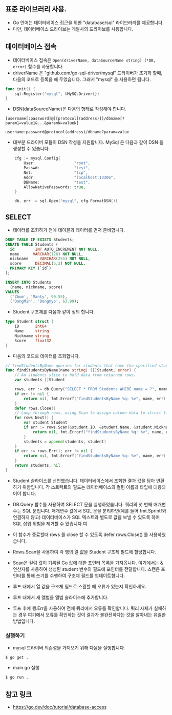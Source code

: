 ## 표준 라이브러리 사용.
* Go 언어는 데이터베이스 접근을 위한 "database/sql" 라이브러리를 제공합니다. 
* 다만, 데이터베이스 드라이브는 개발사의 드라이브를 사용합니다. 

## 데이터베이스 접속
* 데이터베이스 접속은 `Open(driverName, dataSourceName string) (*DB, error)` 함수를 사용합니다. 
* driverName 은 "github.com/go-sql-driver/mysql" 드라이버가 초기화 할때, 다음의 코드로 등록을 해 두었습니다. 그래서 "mysql" 을 사용하면 됩니다.
```go
func init() {
	sql.Register("mysql", &MySQLDriver{})
}
```
* DSN(dataSourceName)은 다음의 형태로 작성해야 합니다.
```
[username[:password]@][protocol[(address)]]/dbname[?param1=value1&...&paramN=valueN]
```
```
username:password@protocol(address)/dbname?param=value
```
* 대부분 드라이버 모듈이 DSN 작성을 지원합니다. MySql 은 다음과 같이 DSN 을 생성할 수 있습니다.
```go
	cfg := mysql.Config{
		User:                 "root",
		Passwd:               "test",
		Net:                  "tcp",
		Addr:                 "localhost:13306",
		DBName:               "test",
		AllowNativePasswords: true,
	}

	db, err := sql.Open("mysql", cfg.FormatDSN())
```

## SELECT
* 데이터를 조회하기 전에 테이블과 데이터를 먼저 준비합니다. 
```sql
DROP TABLE IF EXISTS Students;
CREATE TABLE Students (
  id         INT AUTO_INCREMENT NOT NULL,
  name      VARCHAR(128) NOT NULL,
  nickname     VARCHAR(255) NOT NULL,
  score      DECIMAL(5,2) NOT NULL,
  PRIMARY KEY (`id`)
);

INSERT INTO Students
  (name, nickname, score)
VALUES
  ('Zbum', 'Manty', 99.55),
  ('DongMin', 'Dongmyo', 63.99);
```

* Student 구조체를 다음과 같이 정의 합니다. 
```go
type Student struct {
	ID       int64
	Name     string
	Nickname string
	Score    float32
}
```
* 다음의 코드로 데이터를 조회합니다.
```go
// findStudentsByName queries for students that have the specified student name.
func findStudentsByName(name string) ([]Student, error) {
	// An students slice to hold data from returned rows.
	var students []Student

	rows, err := db.Query("SELECT * FROM Students WHERE name = ?", name)
	if err != nil {
		return nil, fmt.Errorf("findStudentsByName %q: %v", name, err)
	}
	defer rows.Close()
	// Loop through rows, using Scan to assign column data to struct fields.
	for rows.Next() {
		var student Student
		if err := rows.Scan(&student.ID, &student.Name, &student.Nickname, &student.Score); err != nil {
			return nil, fmt.Errorf("findStudentsByName %q: %v", name, err)
		}
		students = append(students, student)
	}
	if err := rows.Err(); err != nil {
		return nil, fmt.Errorf("findStudentsByName %q: %v", name, err)
	}
	return students, nil
}
```
* Student 슬라이스를 선언했습니다. 데이터베이스에서 조회한 결과 값을 담아 반환하기 위함입니다. 각 스트럭트의 필드는 데이터베이스의 컬럼 이름과 타입에 대응되어야 합니다. 
* DB.Query 함수를 사용하여 SELECT 문을 실행하였습니다. 쿼리의 첫 번째 매개변수는 SQL 문입니다.  매개변수 값에서 SQL 문을 분리하면(예를 들어 fmt.Sprintf와 연결하지 않고) 데이터베이스가 SQL 텍스트와 별도로 값을 보낼 수 있도록 하여 SQL 삽입 위험을 제거할 수 있습니다.여

* 이 함수가 종료할때 rows 를 close 할 수 있도록 defer rows.Close() 를 사용하였습니다.
* Rows.Scan을 사용하여 각 행의 열 값을 Student 구조체 필드에 할당합니다. 
* Scan은 컬럼 값이 기록될 Go 값에 대한 포인터 목록을 가져옵니다. 여기에서는 & 연산자를 사용하여 생성된 student 변수의 필드에 포인터를 전달합니다. 스캔은 포인터를 통해 쓰기를 수행하여 구조체 필드를 업데이트합니다.
* 루프 내에서 열 값을 구조체 필드로 스캔할 때 오류가 있는지 확인하세요.
* 루프 내에서 새 앨범을 앨범 슬라이스에 추가합니다.
* 루프 후에 행.Err을 사용하여 전체 쿼리에서 오류를 확인합니다. 쿼리 자체가 실패하는 경우 여기에서 오류를 확인하는 것이 결과가 불완전하다는 것을 알아내는 유일한 방법입니다.

### 실행하기
* mysql 드라이버 의존성을 가져오기 위해 다음을 실행합니다.
```shell
$ go get .
```

* main.go 실행
```shell
$ go run .
```


## 참고 링크
* https://go.dev/doc/tutorial/database-access
